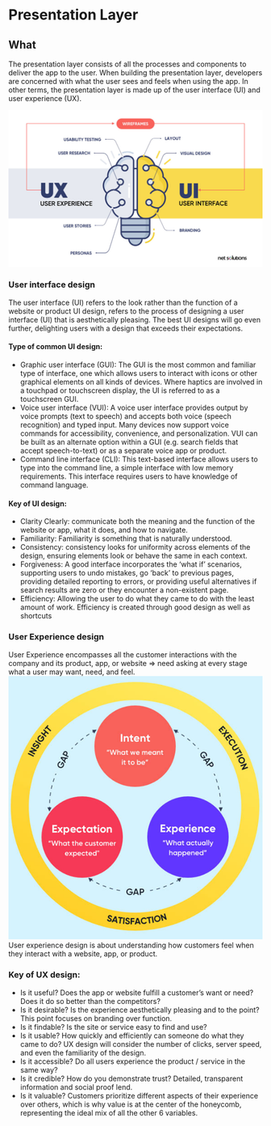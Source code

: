 # Presentation Layer 
## What
The presentation layer consists of all the processes and components to deliver the app to the user. When building the presentation layer, developers are concerned with what the user sees and feels when using the app. In other terms, the presentation layer is made up of the user interface (UI) and user experience (UX).

![](./images/presentationLayer/uiux.png)

### User interface design
The user interface (UI) refers to the look rather than the function of a website or product
UI design, refers to the process of designing a user interface (UI) that is aesthetically pleasing. The best UI designs will go even further, delighting users with a design that exceeds their expectations.
#### Type of common UI design:
- Graphic user interface (GUI): The GUI is the most common and familiar type of interface, one which allows users to interact with icons or other graphical elements on all kinds of devices. Where haptics are involved in a touchpad or touchscreen display, the UI is referred to as a touchscreen GUI.
- Voice user interface (VUI): A voice user interface provides output by voice prompts (text to speech) and accepts both voice (speech recognition) and typed input. Many devices now support voice commands for accessibility, convenience, and personalization. VUI can be built as an alternate option within a GUI (e.g. search fields that accept speech-to-text) or as a separate voice app or product.
- Command line interface (CLI): This text-based interface allows users to type into the command line, a simple interface with low memory requirements. This interface requires users to have knowledge of command language.
#### Key of UI design:
- Clarity Clearly: communicate both the meaning and the function of the website or app, what it does, and how to navigate.
- Familiarity: Familiarity is something that is naturally understood.
- Consistency: consistency looks for uniformity across elements of the design, ensuring elements look or behave the same in each context.
- Forgiveness: A good interface incorporates the ‘what if’ scenarios, supporting users to undo mistakes, go ‘back’ to previous pages, providing detailed reporting to errors, or providing useful alternatives if search results are zero or they encounter a non-existent page.
- Efficiency: Allowing the user to do what they came to do with the least amount of work. Efficiency is created through good design as well as shortcuts
### User Experience design
User Experience encompasses all the customer interactions with the company and its product, app, or website => need asking at every stage what a user may want, need, and feel.
![](./images/presentationLayer/ux.png)
User experience design is about understanding how customers feel when they interact with a website, app, or product.
### Key of UX design:
- Is it useful? Does the app or website fulfill a customer’s want or need? Does it do so better than the competitors?
- Is it desirable? Is the experience aesthetically pleasing and to the point? This point focuses on branding over function.
- Is it findable? Is the site or service easy to find and use?
- Is it usable? How quickly and efficiently can someone do what they came to do? UX design will consider the number of clicks, server speed, and even the familiarity of the design.
- Is it accessible? Do all users experience the product / service in the same way?
- Is it credible? How do you demonstrate trust? Detailed, transparent information and social proof lend.
- Is it valuable? Customers prioritize different aspects of their experience over others, which is why value is at the center of the honeycomb, representing the ideal mix of all the other 6 variables.